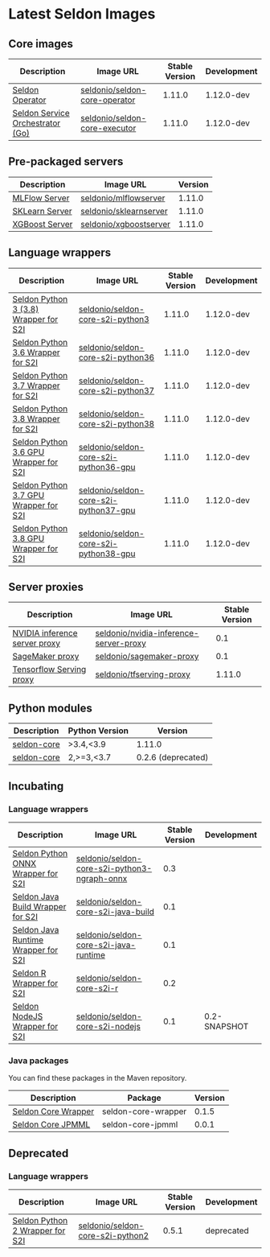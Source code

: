 # Latest Seldon Images


## Core images

| Description | Image URL | Stable Version | Development |
|-------------|-----------|----------------|-------------|
| [Seldon Operator](../workflow/install.md) | [seldonio/seldon-core-operator](https://hub.docker.com/r/seldonio/seldon-core-operator/tags/) | 1.11.0 | 1.12.0-dev |
| [Seldon Service Orchestrator (Go)](../graph/svcorch.md)| [seldonio/seldon-core-executor](https://hub.docker.com/r/seldonio/executor/tags/) | 1.11.0 | 1.12.0-dev |

## Pre-packaged servers


| Description | Image URL | Version |
|-------------|-----------|---------|
| [MLFlow Server](../servers/mlflow.md) | [seldonio/mlflowserver](https://hub.docker.com/r/seldonio/mlflowserver/tags/) | 1.11.0 |
| [SKLearn Server](../servers/sklearn.md) | [seldonio/sklearnserver](https://hub.docker.com/r/seldonio/sklearnserver/tags/) | 1.11.0 |
| [XGBoost Server](../servers/xgboost.md) | [seldonio/xgboostserver](https://hub.docker.com/r/seldonio/xgboostserver/tags/) | 1.11.0 |

## Language wrappers

| Description | Image URL | Stable Version | Development |
|-------------|-----------|----------------|-------------|
| [Seldon Python 3 (3.8) Wrapper for S2I](../python/python_wrapping_s2i.md) | [seldonio/seldon-core-s2i-python3](https://hub.docker.com/r/seldonio/seldon-core-s2i-python3/tags/) | 1.11.0 | 1.12.0-dev |
| [Seldon Python 3.6 Wrapper for S2I](../python/python_wrapping_s2i.md) | [seldonio/seldon-core-s2i-python36](https://hub.docker.com/r/seldonio/seldon-core-s2i-python36/tags/) | 1.11.0 | 1.12.0-dev |
| [Seldon Python 3.7 Wrapper for S2I](../python/python_wrapping_s2i.md) | [seldonio/seldon-core-s2i-python37](https://hub.docker.com/r/seldonio/seldon-core-s2i-python37/tags/) | 1.11.0 | 1.12.0-dev |
| [Seldon Python 3.8 Wrapper for S2I](../python/python_wrapping_s2i.md) | [seldonio/seldon-core-s2i-python38](https://hub.docker.com/r/seldonio/seldon-core-s2i-python38/tags/) |  1.11.0  | 1.12.0-dev |
| [Seldon Python 3.6 GPU Wrapper for S2I](../python/python_wrapping_s2i.md) | [seldonio/seldon-core-s2i-python36-gpu](https://hub.docker.com/r/seldonio/seldon-core-s2i-python36-gpu/tags/) | 1.11.0 | 1.12.0-dev |
| [Seldon Python 3.7 GPU Wrapper for S2I](../python/python_wrapping_s2i.md) | [seldonio/seldon-core-s2i-python37-gpu](https://hub.docker.com/r/seldonio/seldon-core-s2i-python37-gpu/tags/) | 1.11.0 | 1.12.0-dev |
| [Seldon Python 3.8 GPU Wrapper for S2I](../python/python_wrapping_s2i.md) | [seldonio/seldon-core-s2i-python38-gpu](https://hub.docker.com/r/seldonio/seldon-core-s2i-python38-gpu/tags/) | 1.11.0 | 1.12.0-dev |

## Server proxies

| Description | Image URL | Stable Version |
|-------------|-----------|----------------|
| [NVIDIA inference server proxy](integration_nvidia_link.rst) | [seldonio/nvidia-inference-server-proxy](https://hub.docker.com/r/seldonio/nvidia-inference-server-proxy/tags/) | 0.1 |
| [SageMaker proxy](https://github.com/SeldonIO/seldon-core/tree/master/integrations/sagemaker) | [seldonio/sagemaker-proxy](https://hub.docker.com/r/seldonio/sagemaker-proxy/tags/) | 0.1 |
| [Tensorflow Serving proxy](../servers/tensorflow.md) | [seldonio/tfserving-proxy](https://hub.docker.com/r/seldonio/tfserving-proxy/tags/) | 1.11.0 |


## Python modules

| Description | Python Version | Version |
|-------------|----------------|---------|
| [seldon-core](https://pypi.org/project/seldon-core/) | >3.4,<3.9 | 1.11.0 |
| [seldon-core](https://pypi.org/project/seldon-core/) | 2,>=3,<3.7 | 0.2.6 (deprecated) |


## Incubating

### Language wrappers

| Description | Image URL | Stable Version | Development |
|-------------|-----------|----------------|-------------|
| [Seldon Python ONNX Wrapper for S2I](../python/python_wrapping_s2i.md) | [seldonio/seldon-core-s2i-python3-ngraph-onnx](https://hub.docker.com/r/seldonio/seldon-core-s2i-python3-ngraph-onnx/tags/) | 0.3  |   |
| [Seldon Java Build Wrapper for S2I](../java/README.md) | [seldonio/seldon-core-s2i-java-build](https://hub.docker.com/r/seldonio/seldon-core-s2i-java-build/tags/) | 0.1 | |
| [Seldon Java Runtime Wrapper for S2I](../java/README.md) | [seldonio/seldon-core-s2i-java-runtime](https://hub.docker.com/r/seldonio/seldon-core-s2i-java-runtime/tags/) | 0.1 | |
| [Seldon R Wrapper for S2I](../R/README.md) | [seldonio/seldon-core-s2i-r](https://hub.docker.com/r/seldonio/seldon-core-s2i-r/tags/) | 0.2 | |
| [Seldon NodeJS Wrapper for S2I](../nodejs/README.md) | [seldonio/seldon-core-s2i-nodejs](https://hub.docker.com/r/seldonio/seldon-core-s2i-nodejs/tags/) | 0.1 | 0.2-SNAPSHOT |


### Java packages

You can find these packages in the Maven repository.

| Description | Package | Version |
|-------------|---------|---------|
| [Seldon Core Wrapper](https://github.com/SeldonIO/seldon-java-wrapper) | seldon-core-wrapper | 0.1.5 |
| [Seldon Core JPMML](https://github.com/SeldonIO/JPMML-utils) | seldon-core-jpmml | 0.0.1 |



## Deprecated

### Language wrappers

| Description | Image URL | Stable Version | Development |
|-------------|-----------|----------------|-------------|
| [Seldon Python 2 Wrapper for S2I](../python/python_wrapping_s2i.md) | [seldonio/seldon-core-s2i-python2](https://hub.docker.com/r/seldonio/seldon-core-s2i-python2/tags/) | 0.5.1 | deprecated |

